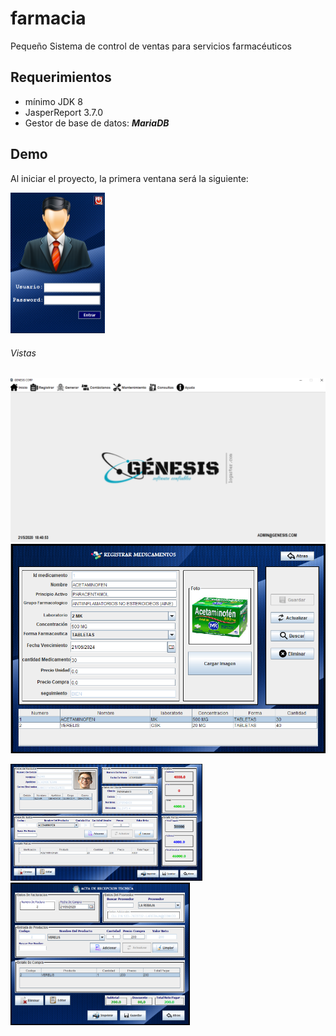# farmacia
Pequeño Sistema de control de ventas para servicios farmacéuticos

## Requerimientos

- mínimo JDK 8
- JasperReport 3.7.0
- Gestor de base de datos: ***MariaDB***

## Demo

Al iniciar el proyecto, la primera ventana será la siguiente:

<img src="https://github.com/dehoyos9804/farmacia/blob/master/recursos/datos/inicio.PNG" style="zoom:50%;" />

[^Nota]: el usuario y contraseña se encuentra en la base de datos

###### Vistas

<img src="https://github.com/dehoyos9804/farmacia/blob/master/recursos/datos/principal.PNG" style="zoom:50%;" /> 

<img src="https://github.com/dehoyos9804/farmacia/blob/master/recursos/datos/registro_medicamento.PNG" style="zoom:70%;" />  

<img src="https://github.com/dehoyos9804/farmacia/blob/master/recursos/datos/dispensacion.PNG" style="zoom:30%;" /> <img src="https://github.com/dehoyos9804/farmacia/blob/master/recursos/datos/recepcion.PNG" style="zoom:40%;" />



